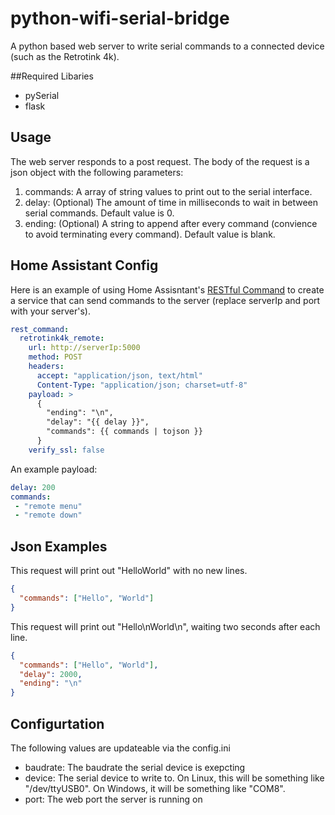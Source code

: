 # python-wifi-serial-bridge
A python based web server to write serial commands to a connected device (such as the Retrotink 4k).

##Required Libaries
* pySerial
* flask


## Usage

The web server responds to a post request. The body of the request is a json object with the following parameters:
1. commands: A array of string values to print out to the serial interface.
2. delay: (Optional) The amount of time in milliseconds to wait in between serial commands. Default value is 0.
3. ending: (Optional) A string to append after every command (convience to avoid terminating every command). Default value is blank.

## Home Assistant Config
Here is an example of using Home Assisntant's [RESTful Command](https://www.home-assistant.io/integrations/rest_command/) to create a service that can send commands to the server (replace serverIp and port with your server's).
```yaml
rest_command:
  retrotink4k_remote:
    url: http://serverIp:5000
    method: POST
    headers:
      accept: "application/json, text/html"
      Content-Type: "application/json; charset=utf-8"
    payload: >
      {
        "ending": "\n",
        "delay": "{{ delay }}",
        "commands": {{ commands | tojson }}
      }
    verify_ssl: false
```
An example payload:
```yaml
delay: 200
commands:
 - "remote menu"
 - "remote down"
```


## Json Examples

This request will print out "HelloWorld" with no new lines.
```json
{
  "commands": ["Hello", "World"]
}
```

This request will print out "Hello\nWorld\n", waiting two seconds after each line.
```json
{
  "commands": ["Hello", "World"],
  "delay": 2000,
  "ending": "\n"
}
```

## Configurtation 
The following values are updateable via the config.ini
* baudrate: The baudrate the serial device is exepcting
* device: The serial device to write to. On Linux, this will be something like "/dev/ttyUSB0". On Windows, it will be something like "COM8".
* port: The web port the server is running on

